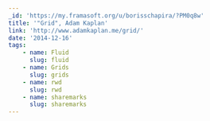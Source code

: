 ```yaml
---
_id: 'https://my.framasoft.org/u/borisschapira/?PM0q8w'
title: '"Grid", Adam Kaplan'
link: 'http://www.adamkaplan.me/grid/'
date: '2014-12-16'
tags:
    - name: Fluid
      slug: fluid
    - name: Grids
      slug: grids
    - name: rwd
      slug: rwd
    - name: sharemarks
      slug: sharemarks
---
```


<div class="markdown"><p></p></div>
